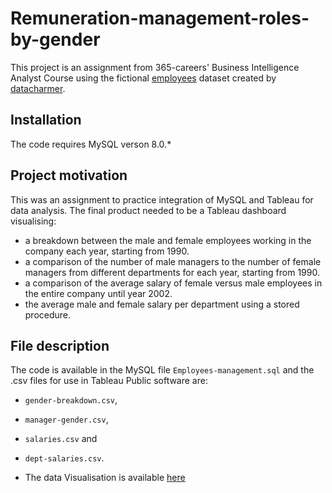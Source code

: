 # Remuneration-management-roles-by-gender

This project is an assignment from 365-careers' Business Intelligence Analyst Course using the fictional [employees](https://github.datacharmercom/datacharmer/test_db) dataset created by [datacharmer](https://github.com/datacharmer).

## Installation
The code requires MySQL verson 8.0.* 

## Project motivation
This was an assignment to practice integration of MySQL and Tableau for data analysis. The final product needed to be a Tableau dashboard visualising:
- a breakdown between the male and female employees working in the company each year, starting from 1990. 
- a comparison of the number of male managers to the number of female managers from different departments for each year, starting from 1990.
- a comparison of the average salary of female versus male employees in the entire company until year 2002.
- the average male and female salary per department  using a stored procedure.

## File description
The code is available in the MySQL file `Employees-management.sql` and the .csv files for use in Tableau Public software are:
- `gender-breakdown.csv`, 
- `manager-gender.csv`,
- `salaries.csv` and 
- `dept-salaries.csv`.

- The data Visualisation is available [here](https://public.tableau.com/app/profile/panashe4489/viz/Remuneration-management-roles-by-gender/Dashboard1)
